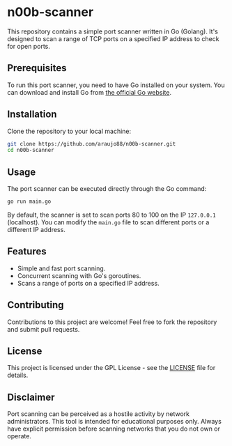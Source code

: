 # n00b-scanner

This repository contains a simple port scanner written in Go (Golang). It's designed to scan a range of TCP ports on a specified IP address to check for open ports.

## Prerequisites

To run this port scanner, you need to have Go installed on your system. You can download and install Go from [the official Go website](https://golang.org/dl/).

## Installation

Clone the repository to your local machine:

```bash
git clone https://github.com/araujo88/n00b-scanner.git
cd n00b-scanner
```

## Usage

The port scanner can be executed directly through the Go command:

```bash
go run main.go
```

By default, the scanner is set to scan ports 80 to 100 on the IP `127.0.0.1` (localhost). You can modify the `main.go` file to scan different ports or a different IP address.

## Features

- Simple and fast port scanning.
- Concurrent scanning with Go's goroutines.
- Scans a range of ports on a specified IP address.

## Contributing

Contributions to this project are welcome! Feel free to fork the repository and submit pull requests.

## License

This project is licensed under the GPL License - see the [LICENSE](LICENSE) file for details.

## Disclaimer

Port scanning can be perceived as a hostile activity by network administrators. This tool is intended for educational purposes only. Always have explicit permission before scanning networks that you do not own or operate.
